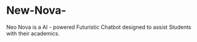 # New-Nova-
Neo Nova is a AI - powered Futuristic Chatbot designed to  assist  Students with  their academics.  
